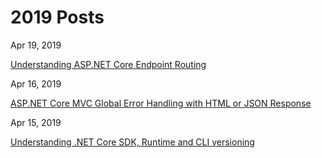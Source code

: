 # 2019 Posts

Apr 19, 2019

[Understanding ASP.NET Core Endpoint Routing](https://aregcode.com/blog/2019/dotnetcore-understanding-aspnet-endpoint-routing)

Apr 16, 2019

[ASP.NET Core MVC Global Error Handling with HTML or JSON Response](https://aregcode.com/blog/2019/dotnetcore-aspnet-mvc-global-error-handling)

Apr 15, 2019

[Understanding .NET Core SDK, Runtime and CLI versioning](https://aregcode.com/blog/2019/dotnetcore-understanding-sdk-runtime-cli-versioning)
